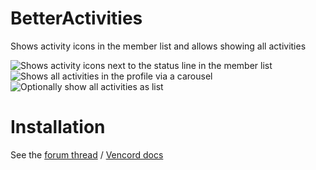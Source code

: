 # BetterActivities

Shows activity icons in the member list and allows showing all activities

![Shows activity icons next to the status line in the member list](https://github.com/Vendicated/Vencord/assets/24937357/4c034963-4448-483a-ba1d-c04f74e4aa51)
![Shows all activities in the profile via a carousel](https://github.com/Vendicated/Vencord/assets/24937357/11a2f15e-59b0-4072-847a-33444d964674)
![Optionally show all activities as list](https://github.com/Vendicated/Vencord/assets/24937357/277f425f-65e7-4e25-ad98-ff61b4370f08)

# Installation
See the [forum thread](https://discord.com/channels/1015060230222131221/1257038407503446176/1257038407503446176) / [Vencord docs](https://docs.vencord.dev/installing/custom-plugins/)

